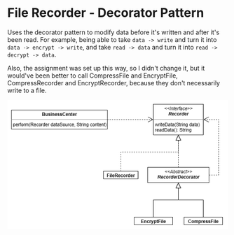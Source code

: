 # File Recorder - Decorator Pattern

Uses the decorator pattern to modify data before it's written and after it's
been read. For example, being able to take `data -> write` and turn it into
`data -> encrypt -> write`, and take `read -> data` and turn it into
`read -> decrypt -> data`.

Also, the assignment was set up this way, so I didn't change it, but it
would've been better to call CompressFile and EncryptFile, CompressRecorder
and EncryptRecorder, because they don't necessarily write to a file.

![UML Diagram](./UMLDiagram.png)
